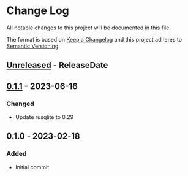 # Change Log
All notable changes to this project will be documented in this file.

The format is based on [Keep a Changelog](http://keepachangelog.com/)
and this project adheres to [Semantic Versioning](http://semver.org/).

<!-- next-header -->

## [Unreleased] - ReleaseDate

## [0.1.1] - 2023-06-16

### Changed

- Update rusqlite to 0.29

## 0.1.0 - 2023-02-18

### Added

- Initial commit

<!-- next-url -->
[Unreleased]: https://github.com/hiltonm/dbent/compare/v0.1.1...HEAD
[0.1.1]: https://github.com/hiltonm/dbent/compare/v0.1.0...v0.1.1
